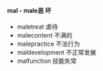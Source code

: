 #### mal - male恶 坏

- maletreat 虐待
- malecontent 不满的
- malepractice 不法行为
- maldevelopment 不正常发展
- malfunction 技能失常 